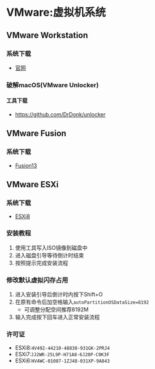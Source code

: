 # VMware:虚拟机系统
## VMware Workstation
### 系统下载
- [官网](https://www.vmware.com/)

### 破解macOS(VMware Unlocker)
#### 工具下载
- <https://github.com/DrDonk/unlocker>

## VMware Fusion
### 系统下载
- [Fusion13](https://www.vmware.com/)

## VMware ESXi
### 系统下载
- [ESXi8](https://support.broadcom.com/group/ecx/solutionfiles?displayGroup=VMware%20vSphere%20-%20Standard&os=&release=8.0&solution=VMware%20vSphere%20-%20Standard&subfamily=VMware%20vSphere)
### 安装教程
1. 使用工具写入ISO镜像到磁盘中
2. 进入磁盘引导等待倒计时结束
3. 按照提示完成安装流程
### 修改默认虚拟闪存占用
1. 进入安装引导后倒计时内按下Shift+O
2. 在原有命令后加空格输入`autoPartitionOSDataSize=8192`
    - 可调整分配空间推荐8192M
3. 输入完成按下回车进入正常安装流程
### 许可证
- ESXi8:`4V492-44210-48830-931GK-2PRJ4`
- ESXi7:`JJ2WR-25L9P-H71A8-6J20P-C0K3F`
- ESXi6:`HV4WC-01087-1ZJ48-031XP-9A843`